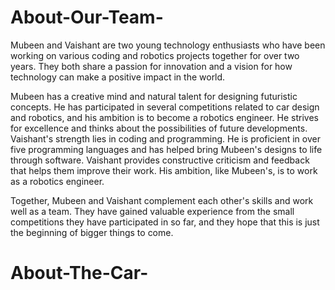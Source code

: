 # About-Our-Team-
Mubeen and Vaishant are two young technology enthusiasts who have been working on various coding and robotics projects together for over two years. They both share a passion for innovation and a vision for how technology can make a positive impact in the world. 

Mubeen has a creative mind and natural talent for designing futuristic concepts. He has participated in several competitions related to car design and robotics, and his ambition is to become a robotics engineer. He strives for excellence and thinks about the possibilities of future developments. 
Vaishant's strength lies in coding and programming. He is proficient in over five programming languages and has helped bring Mubeen's designs to life through software. Vaishant provides constructive criticism and feedback that helps them improve their work. His ambition, like Mubeen's, is to work as a robotics engineer. 

Together, Mubeen and Vaishant complement each other's skills and work well as a team. They have gained valuable experience from the small competitions they have participated in so far, and they hope that this is just the beginning of bigger things to come.​
# About-The-Car-

